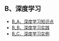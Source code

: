 ## B、深度学习
* [B_A、深度学习知识点](https://github.com/FangChao1086/Machine_learning/blob/master/B、深度学习/B_A、深度学习知识点.md)
* [B_B、深度学习实践](https://github.com/FangChao1086/machine_learning/blob/master/B、深度学习/B_B、深度学习实践.md)
* [B_C、深度学习实例](https://github.com/FangChao1086/machine_learning/blob/master/B、深度学习/深度学习实例)
